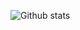 ![Github stats](https://github-readme-stats.vercel.app/api?username=BlackDragon&theme=codeSTACKr&show_icons=true&count_private=true)
